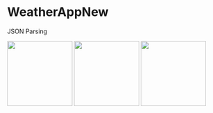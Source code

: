 # WeatherAppNew
JSON Parsing

<p>
 <img src="https://photos.google.com/photo/AF1QipP1t0md3e-8CthTAU6udFev-kUZAwpC3da_iqqZ" height="150px"/> 
 <img src="https://user-images.githubusercontent.com/84919477/165491504-6280d96d-6295-4492-b5c0-51e89872ae57.png" height="150" />
<img src="https://user-images.githubusercontent.com/84919477/165491524-4ac140e3-b6fc-4dfa-95ad-2d3d44741d3e.png" width="150" height="150" />

